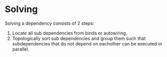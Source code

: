 # Solving

Solving a dependency consists of 2 steps:

1. Locate all sub dependencies from binds or autowiring.
1. Topologically sort sub dependencies and group them such that subdependencies that do not depend on eachother can be executed in parallel.
